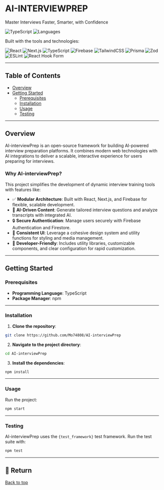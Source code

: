 
# AI-INTERVIEWPREP

Master Interviews Faster, Smarter, with Confidence

![TypeScript](https://img.shields.io/badge/typescript-75.6%25-blue) ![Languages](https://img.shields.io/badge/languages-3)

Built with the tools and technologies:

![React](https://img.shields.io/badge/React-20232A?logo=react&logoColor=61DAFB)
![Next.js](https://img.shields.io/badge/Next.js-000000?logo=next.js&logoColor=white)
![TypeScript](https://img.shields.io/badge/TypeScript-3178C6?logo=typescript&logoColor=white)
![Firebase](https://img.shields.io/badge/Firebase-FFCA28?logo=firebase&logoColor=white)
![TailwindCSS](https://img.shields.io/badge/TailwindCSS-06B6D4?logo=tailwindcss&logoColor=white)
![Prisma](https://img.shields.io/badge/Prisma-2D3748?logo=prisma&logoColor=white)
![Zod](https://img.shields.io/badge/Zod-EF4444?logo=zod&logoColor=white)
![ESLint](https://img.shields.io/badge/ESLint-4B32C3?logo=eslint&logoColor=white)
![React Hook Form](https://img.shields.io/badge/React_Hook_Form-EC5990?logo=reacthookform&logoColor=white)


---

## Table of Contents

- [Overview](#overview)
- [Getting Started](#getting-started)
  - [Prerequisites](#prerequisites)
  - [Installation](#installation)
  - [Usage](#usage)
  - [Testing](#testing)

---

## Overview

AI-interviewPrep is an open-source framework for building AI-powered interview preparation platforms. It combines modern web technologies with AI integrations to deliver a scalable, interactive experience for users preparing for interviews.

### Why AI-interviewPrep?

This project simplifies the development of dynamic interview training tools with features like:

- ✅ **Modular Architecture**: Built with React, Next.js, and Firebase for flexible, scalable development.
- 🤖 **AI-Driven Content**: Generate tailored interview questions and analyze transcripts with integrated AI.
- 🔒 **Secure Authentication**: Manage users securely with Firebase Authentication and Firestore.
- 🎨 **Consistent UI**: Leverage a cohesive design system and utility functions for styling and media management.
- 🧩 **Developer-Friendly**: Includes utility libraries, customizable components, and clear configuration for rapid customization.

---

## Getting Started

### Prerequisites

- **Programming Language**: TypeScript
- **Package Manager**: npm

---

### Installation

1. **Clone the repository**:

```bash
git clone https://github.com/Mo74808/AI-interviewPrep
```

2. **Navigate to the project directory**:

```bash
cd AI-interviewPrep
```

3. **Install the dependencies**:

```bash
npm install
```

---

### Usage

Run the project:

```bash
npm start
```

---

### Testing

AI-interviewPrep uses the `{test_framework}` test framework. Run the test suite with:

```bash
npm test
```

---

## 📌 Return

[Back to top](#ai-interviewprep)
